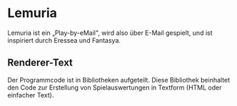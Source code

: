 # Lemuria

Lemuria ist ein „Play-by-eMail", wird also über E-Mail gespielt, und ist
inspiriert durch Eressea und Fantasya.

## Renderer-Text

Der Programmcode ist in Bibliotheken aufgeteilt. Diese Bibliothek beinhaltet den
Code zur Erstellung von Spielauswertungen in Textform (HTML oder einfacher
Text).
